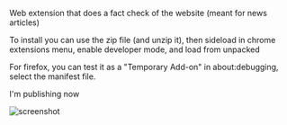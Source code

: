 Web extension that does a fact check of the website (meant for news articles)

To install you can use the zip file (and unzip it), then sideload in chrome extensions menu, enable developer mode, and load from unpacked

For firefox, you can test it as a "Temporary Add-on" in about:debugging, select the manifest file.

I'm publishing now

![screenshot](https://hc-cdn.hel1.your-objectstorage.com/s/v3/3f1498171670548e4d01e27bd1d4793a7952cf03_screenshot_2025-07-25_025509.png)
